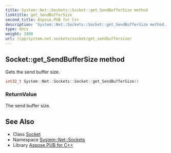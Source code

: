 ```yaml
---
title: System::Net::Sockets::Socket::get_SendBufferSize method
linktitle: get_SendBufferSize
second_title: Aspose.PUB for C++
description: 'System::Net::Sockets::Socket::get_SendBufferSize method. Gets the send buffer size in C++.'
type: docs
weight: 3400
url: /cpp/system.net.sockets/socket/get_sendbuffersize/
---
```

## Socket::get_SendBufferSize method


Gets the send buffer size.

```cpp
int32_t System::Net::Sockets::Socket::get_SendBufferSize()
```


### ReturnValue

The send buffer size.

## See Also

* Class [Socket](../)
* Namespace [System::Net::Sockets](../../)
* Library [Aspose.PUB for C++](../../../)
